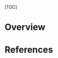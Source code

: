 [TOC]

# Overview

# References
[1]: https://en.wikipedia.org/wiki/Sun_Tzu "Wikipedia - Sun Tzu"
[2]: https://vi.wikipedia.org/wiki/T%C3%B4n_V%C5%A9 "Vi Wikipedia - Tôn Tử"
